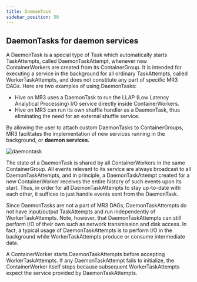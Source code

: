 ```yaml
--- 
title: DaemonTask
sidebar_position: 50
---
```


## DaemonTasks for daemon services

A DaemonTask is a special type of Task which automatically starts TaskAttempts, called DaemonTaskAttempt, 
whenever new ContainerWorkers are created from its ContainerGroup.
It is intended for executing a service in the background for all ordinary TaskAttempts, called WorkerTaskAttempts,
and does not constitute any part of specific MR3 DAGs.
Here are two examples of using DaemonTasks:

* Hive on MR3 uses a DaemonTask to run the LLAP (Low Latency Analytical Processing) I/O service directly inside ContainerWorkers. 
* Hive on MR3 can run its own shuffle handler as a DaemonTask, thus eliminating the need for an external shuffle service.

By allowing the user to attach custom DaemonTasks to ContainerGroups, 
MR3 facilitates the implementation of new services running in the background, or **daemon services.**

![daemontask](/mr3/daemontask-fs8.png)

The state of a DaemonTask is shared by all ContainerWorkers in the same ContainerGroup.
All events relevant to its service are always broadcast to all DaemonTaskAttempts,
and in principle, a DaemonTaskAttempt created for a new ContainerWorker receives the entire history of such events upon its start.
Thus, 
in order for all DaemonTaskAttempts to stay up-to-date with each other, 
it suffices to just handle events sent from the DaemonTask.

Since DaemonTasks are not a part of MR3 DAGs, 
DaemonTaskAttempts do not have input/output TaskAttempts and run independently of WorkerTaskAttempts. 
Note, however, that DaemonTaskAttempts can still perform I/O of their own such as network transmission and disk access.
In fact, a typical usage of DaemonTaskAttempts is to perform I/O in the background 
while WorkerTaskAttempts produce or consume intermediate data.

A ContainerWorker starts DaemonTaskAttempts before accepting WorkerTaskAttempts.
If any DaemonTaskAttempt fails to initialize, the ContainerWorker itself stops 
because subsequent WorkerTaskAttempts expect the service provided by DaemonTaskAttempts.

